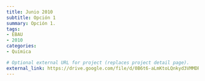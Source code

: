 ```yaml
---
title: Junio 2010
subtitle: Opción 1
summary: Opción 1.
tags:
- EBAU
- 2010
categories:
- Química

# Optional external URL for project (replaces project detail page).
external_link: https://drive.google.com/file/d/0B6t6-aLmKtoLQnkyd3VMMDRhaFU/view
---
```

